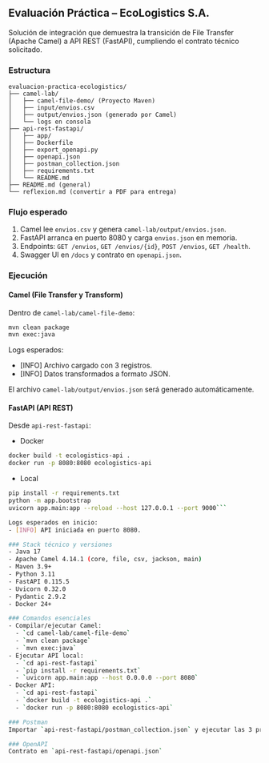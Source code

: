 ## Evaluación Práctica – EcoLogistics S.A.

Solución de integración que demuestra la transición de File Transfer (Apache Camel) a API REST (FastAPI), cumpliendo el contrato técnico solicitado.

### Estructura

```
evaluacion-practica-ecologistics/
├── camel-lab/
│   ├── camel-file-demo/ (Proyecto Maven)
│   ├── input/envios.csv
│   ├── output/envios.json (generado por Camel)
│   └── logs en consola
├── api-rest-fastapi/
│   ├── app/
│   ├── Dockerfile
│   ├── export_openapi.py
│   ├── openapi.json
│   ├── postman_collection.json
│   ├── requirements.txt
│   └── README.md
├── README.md (general)
└── reflexion.md (convertir a PDF para entrega)
```

### Flujo esperado
1. Camel lee `envios.csv` y genera `camel-lab/output/envios.json`.
2. FastAPI arranca en puerto 8080 y carga `envios.json` en memoria.
3. Endpoints: `GET /envios`, `GET /envios/{id}`, `POST /envios`, `GET /health`.
4. Swagger UI en `/docs` y contrato en `openapi.json`.

### Ejecución

#### Camel (File Transfer y Transform)
Dentro de `camel-lab/camel-file-demo`:

```bash
mvn clean package
mvn exec:java
```

Logs esperados:
- [INFO] Archivo cargado con 3 registros.
- [INFO] Datos transformados a formato JSON.

El archivo `camel-lab/output/envios.json` será generado automáticamente.

#### FastAPI (API REST)
Desde `api-rest-fastapi`:

- Docker
```bash
docker build -t ecologistics-api .
docker run -p 8080:8080 ecologistics-api
```
- Local
```bash
pip install -r requirements.txt
python -m app.bootstrap
uvicorn app.main:app --reload --host 127.0.0.1 --port 9000```

Logs esperados en inicio:
- [INFO] API iniciada en puerto 8080.

### Stack técnico y versiones
- Java 17
- Apache Camel 4.14.1 (core, file, csv, jackson, main)
- Maven 3.9+
- Python 3.11
- FastAPI 0.115.5
- Uvicorn 0.32.0
- Pydantic 2.9.2
- Docker 24+ 

### Comandos esenciales
- Compilar/ejecutar Camel:
  - `cd camel-lab/camel-file-demo`
  - `mvn clean package`
  - `mvn exec:java`
- Ejecutar API local:
  - `cd api-rest-fastapi`
  - `pip install -r requirements.txt`
  - `uvicorn app.main:app --host 0.0.0.0 --port 8080`
- Docker API:
  - `cd api-rest-fastapi`
  - `docker build -t ecologistics-api .`
  - `docker run -p 8080:8080 ecologistics-api`

### Postman
Importar `api-rest-fastapi/postman_collection.json` y ejecutar las 3 pruebas.

### OpenAPI
Contrato en `api-rest-fastapi/openapi.json`

